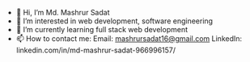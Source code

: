 - 👋 Hi, I’m Md. Mashrur Sadat
- 👀 I’m interested in web development, software engineering
- 🌱 I’m currently learning full stack web development
- 📫 How to contact me:
      Email: mashrursadat16@gmail.com
      LinkedIn: linkedin.com/in/md-mashrur-sadat-966996157/ 
      

<!---
Md-Mashrur-Sadat/Md-Mashrur-Sadat is a ✨ special ✨ repository because its `README.md` (this file) appears on your GitHub profile.
You can click the Preview link to take a look at your changes.
--->
